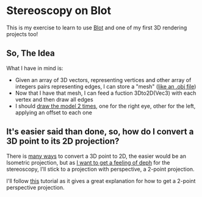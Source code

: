 # Stereoscopy on Blot
This is my exercise to learn to use [Blot](https://blot.hackclub.com/) and one of my first 3D rendering projects too!

## So, The Idea

What I have in mind is:
- Given an array of 3D vectors, representing vertices and other array of integers pairs representing edges, I can store a "mesh" ([like an .obj file](https://en.wikipedia.org/wiki/Wavefront_.obj_file#File_format))
- Now that I have that mesh, I can feed a fuction 3Dto2D(Vec3) with each vertex and then draw all edges
- I should [draw the model 2 times](https://en.wikipedia.org/wiki/Stereoscopy), one for the right eye, other for the left, applying an offset to each one

## It's easier said than done, so, how do I convert a 3D point to its 2D projection?

There is [many ways](https://en.wikipedia.org/wiki/3D_projection#/media/File:Comparison_of_graphical_projections.svg) to convert a 3D point to 2D, the easier would be an Isometric projection, but as [I want to get a feeling of deph](https://en.wikipedia.org/wiki/3D_projection#Limitations_of_parallel_projection) for the stereoscopy, I'll stick to a projection with perspective, a 2-point projection.

I'll follow [this](https://pomax.github.io/three-point-perspective/) tutorial as it gives a great explanation for how to get a 2-point perspective projection.